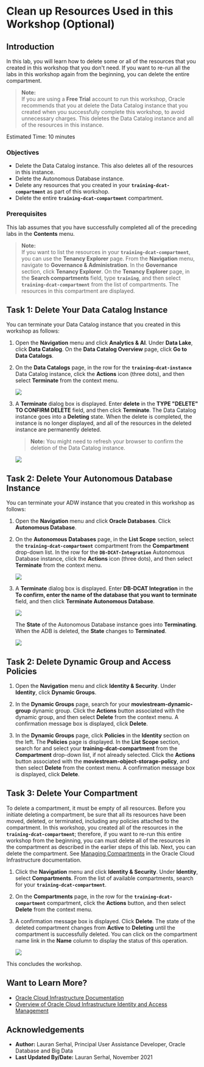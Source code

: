 # Clean up Resources Used in this Workshop (Optional)

## Introduction

In this lab, you will learn how to delete some or all of the resources that you created in this workshop that you don't need. If you want to re-run all the labs in this workshop again from the beginning, you can delete the entire compartment.

> **Note:**         
If you are using a **Free Trial** account to run this workshop, Oracle recommends that you at delete the Data Catalog instance that you created when you successfully complete this workshop, to avoid unnecessary charges. This deletes the Data Catalog instance and all of the resources in this instance.

Estimated Time: 10 minutes

### Objectives

* Delete the Data Catalog instance. This also deletes all of the resources in this instance.
* Delete the Autonomous Database instance.
* Delete any resources that you created in your **`training-dcat-compartment`** as part of this workshop.
* Delete the entire **`training-dcat-compartment`** compartment.

### Prerequisites  
This lab assumes that you have successfully completed all of the preceding labs in the **Contents** menu.

> **Note:**     
If you want to list the resources in your **`training-dcat-compartment`**, you can use the **Tenancy Explorer** page. From the **Navigation** menu, navigate to **Governance & Administration**. In the  **Governance** section, click **Tenancy Explorer**. On the **Tenancy Explorer** page, in the **Search compartments** field, type **`training`**, and then select **`training-dcat-compartment`** from the list of compartments. The resources in this compartment are displayed.

## Task 1: Delete Your Data Catalog Instance

You can terminate your Data Catalog instance that you created in this workshop as follows:

1. Open the **Navigation** menu and click **Analytics & AI**. Under **Data Lake**, click **Data Catalog**. On the **Data Catalog Overview** page, click **Go to Data Catalogs**.

2. On the **Data Catalogs** page, in the row for the **`training-dcat-instance`** Data Catalog instance, click the **Actions** icon (three dots), and then select **Terminate** from the context menu.

   ![](./images/dcat-instance-actions.png " ")

3. A **Terminate** dialog box is displayed. Enter **delete** in the **TYPE "DELETE" TO CONFIRM DELETE** field, and then click **Terminate**. The Data Catalog instance goes into a **Deleting** state. When the delete is completed, the instance is no longer displayed, and all of the resources in the deleted instance are permanently deleted.

    >**Note:** You might need to refresh your browser to confirm the deletion of the Data Catalog instance.

   ![](./images/dcat-instance-deleted.png " ")

## Task 2: Delete Your Autonomous Database Instance

You can terminate your ADW instance that you created in this workshop as follows:

1. Open the **Navigation** menu and click **Oracle Databases**. Click **Autonomous Database**.

2. On the **Autonomous Databases** page, in the **List Scope** section, select the **`training-dcat-compartment`** compartment from the **Compartment** drop-down list. In the row for the **`DB-DCAT-Integration`** Autonomous Database instance, click the **Actions** icon (three dots), and then select **Terminate** from the context menu.

   ![](./images/adb-instance-actions.png " ")

3. A **Terminate** dialog box is displayed. Enter **DB-DCAT Integration** in the **To confirm, enter the name of the database that you want to terminate** field, and then click **Terminate Autonomous Database**.

    ![](./images/terminate-adb.png " ")

    The **State** of the Autonomous Database instance goes into **Terminating**. When the ADB is deleted, the **State** changes to **Terminated**.

    ![](./images/ADB-terminated.png " ")


## Task 2: Delete Dynamic Group and Access Policies

1. Open the **Navigation** menu and click **Identity & Security**. Under **Identity**, click **Dynamic Groups**.

2. In the **Dynamic Groups** page, search for your **moviestream-dynamic-group** dynamic group. Click the **Actions** button associated with the dynamic group, and then select **Delete** from the context menu. A confirmation message box is displayed, click **Delete**.

3. In the **Dynamic Groups** page, click **Policies** in the **Identity** section on the left. The **Policies** page is displayed. In the **List Scope** section, search for and select your **training-dcat-compartment** from the **Compartment** drop-down list, if not already selected. Click the **Actions** button associated with the **moviestream-object-storage-policy**, and then select **Delete** from the context menu.  A confirmation message box is displayed, click **Delete**.


## Task 3: Delete Your Compartment

To delete a compartment, it must be empty of all resources. Before you initiate deleting a compartment, be sure that all its resources have been moved, deleted, or terminated, including any policies attached to the compartment. In this workshop, you created all of the resources in the **`training-dcat-compartment`**; therefore, if you want to re-run this entire workshop from the beginning, you can must delete all of the resources in the compartment as described in the earlier steps of this lab. Next, you can delete the compartment. See [Managing Compartments](https://docs.oracle.com/en-us/iaas/Content/Identity/Tasks/managingcompartments.htm) in the Oracle Cloud Infrastructure documentation.

1. Click the **Navigation** menu and click **Identity & Security**. Under **Identity**, select **Compartments**. From the list of available compartments, search for your **`training-dcat-compartment`**.

2. On the **Compartments** page, in the row for the **`training-dcat-compartment`** compartment, click the **Actions** button, and then select **Delete** from the context menu.

3. A confirmation message box is displayed. Click **Delete**. The state of the deleted compartment changes from **Active** to **Deleting** until the compartment is successfully deleted. You can click on the compartment name link in the **Name** column to display the status of this operation.

    ![](./images/delete-compartment.png " ")

This concludes the workshop.

## Want to Learn More?

* [Oracle Cloud Infrastructure Documentation](https://docs.cloud.oracle.com/en-us/iaas/Content/GSG/Concepts/baremetalintro.htm)
* [Overview of Oracle Cloud Infrastructure Identity and Access Management](https://docs.cloud.oracle.com/en-us/iaas/Content/Identity/Concepts/overview.htm)

## Acknowledgements

* **Author:** Lauran Serhal, Principal User Assistance Developer, Oracle Database and Big Data
* **Last Updated By/Date:** Lauran Serhal, November 2021
